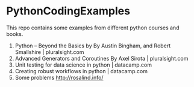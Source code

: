 # PythonCodingExamples
This repo contains some examples from different python courses and books.
1. Python – Beyond the Basics by By Austin Bingham, and Robert Smallshire | pluralsight.com 
2. Advanced Generators and Coroutines By Axel Sirota | pluralsight.com 
3. Unit testing for data science in python | datacamp.com  
4. Creating robust workflows in python | datacamp.com  
5. Some problems http://rosalind.info/
